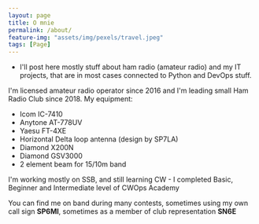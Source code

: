 ```yaml
---
layout: page
title: O mnie
permalink: /about/
feature-img: "assets/img/pexels/travel.jpeg"
tags: [Page]
---
```

- I'll post here mostly stuff about ham radio (amateur radio) and my IT projects, that are in most cases connected to Python and DevOps stuff.

I'm licensed amateur radio operator since 2016 and I'm leading small Ham Radio Club since 2018.
My equipment:
- Icom IC-7410
- Anytone AT-778UV
- Yaesu FT-4XE
- Horizontal Delta loop antenna (design by SP7LA)
- Diamond X200N
- Diamond GSV3000
- 2 element beam for 15/10m band

 I'm working mostly on SSB, and still learning CW - I completed Basic, Beginner and Intermediate level of CWOps Academy

You can find me on band during many contests, sometimes using my own call sign **SP6MI**, sometimes as a member of club representation **SN6E**
